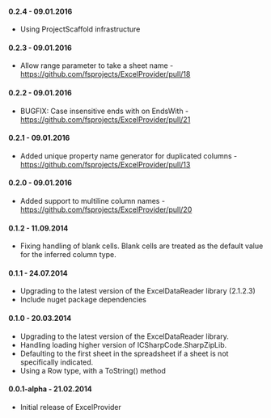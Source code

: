 #### 0.2.4 - 09.01.2016
* Using ProjectScaffold infrastructure

#### 0.2.3 - 09.01.2016
* Allow range parameter to take a sheet name - https://github.com/fsprojects/ExcelProvider/pull/18

#### 0.2.2 - 09.01.2016
* BUGFIX: Case insensitive ends with on EndsWith - https://github.com/fsprojects/ExcelProvider/pull/21

#### 0.2.1 - 09.01.2016
* Added unique property name generator for duplicated columns - https://github.com/fsprojects/ExcelProvider/pull/13

#### 0.2.0 - 09.01.2016
* Added support to multiline column names - https://github.com/fsprojects/ExcelProvider/pull/20

#### 0.1.2 - 11.09.2014
* Fixing handling of blank cells. Blank cells are treated as the default value for the inferred column type.

#### 0.1.1 - 24.07.2014
* Upgrading to the latest version of the ExcelDataReader library (2.1.2.3)
* Include nuget package dependencies

#### 0.1.0 - 20.03.2014
* Upgrading to the latest version of the ExcelDataReader library.
* Handling loading higher version of ICSharpCode.SharpZipLib.
* Defaulting to the first sheet in the spreadsheet if a sheet is not specifically indicated.
* Using a Row type, with a ToString() method

#### 0.0.1-alpha - 21.02.2014
* Initial release of ExcelProvider